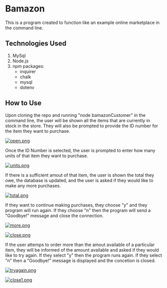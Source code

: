 # Bamazon

This is a program created to function like an example online marketplace in the command line.

## Technologies Used

1. MySql
1. Node.js
1. npm packages:
    * inquirer
    * chalk
    * mysql
    * dotenv

## How to Use

Upon cloning the repo and running "node bamazonCustomer" in the command line, the user will be shown all the items that are currently in stock in the store. They will also be prompted to provide the ID number for the item they want to purchase. 

[![open.png](https://s15.postimg.cc/cq8pyhnx7/open.png)](https://postimg.cc/image/ofcpmgevr/)

Once the ID Number is selected, the user is prompted to enter how many units of that item they want to purchase. 

[![units.png](https://s15.postimg.cc/jtgle713f/units.png)](https://postimg.cc/image/pueab9npj/)

If there is a sufficient amout of that item, the user is shown the total they owe, the database is updated, and the user is asked if they would like to make any more purchases. 

[![total.png](https://s15.postimg.cc/5n0uj088r/total.png)](https://postimg.cc/image/f7kh5vxkn/)

If they want to continue making purchases, they choose "y" and they program will run again. If they choose "n" then the program will send a "Goodbye!" message and close the connection.

[![more.png](https://s15.postimg.cc/ypf4lvzob/more.png)](https://postimg.cc/image/dsiwh81nb/)

[![close.png](https://s15.postimg.cc/8tve2r30b/close.png)](https://postimg.cc/image/ly0yffv1z/)

If the user attemps to order more than the amout available of a particular item, they will be informed of the amount available and asked if they would like to try again. If they select "y" then the program runs again. If they select "n" then a "Goodbye!" message is displayed and the concetion is closed. 

[![tryagain.png](https://s15.postimg.cc/3v7vo7c23/tryagain.png)](https://postimg.cc/image/wkurkug1z/)

[![close1.png](https://s15.postimg.cc/kizdqobyj/close1.png)](https://postimg.cc/image/8h3zwj2pz/)
